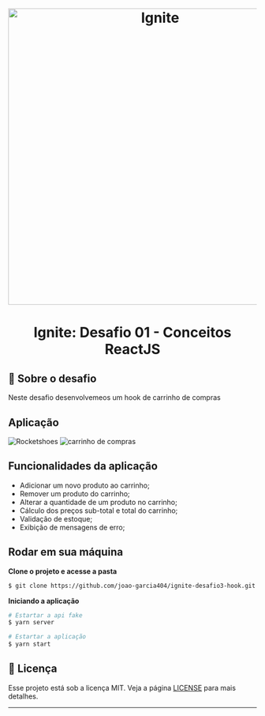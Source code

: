 <h1 align="center">
  <img alt="Ignite" src="https://i.imgur.com/ln04ndh.png" width="600px" />
</h1>

<h1 align="center">Ignite: Desafio 01 - Conceitos ReactJS</h1>

## :rocket: Sobre o desafio

Neste desafio desenvolvemeos um hook de carrinho de compras 

## Aplicação

<img src="https://i.imgur.com/96LfkyX.png" alt="Rocketshoes" />
<img src="https://i.imgur.com/yy8vjbr.png" alt="carrinho de compras" />

## Funcionalidades da aplicação 

- Adicionar um novo produto ao carrinho;
- Remover um produto do carrinho;
- Alterar a quantidade de um produto no carrinho;
- Cálculo dos preços sub-total e total do carrinho;
- Validação de estoque;
- Exibição de mensagens de erro;

## Rodar em sua máquina

**Clone o projeto e acesse a pasta**

```bash
$ git clone https://github.com/joao-garcia404/ignite-desafio3-hook.git && cd ignite-desafio3-hook
```

**Iniciando a aplicação**

```bash
# Estartar a api fake
$ yarn server

# Estartar a aplicação
$ yarn start
```

## :memo: Licença

Esse projeto está sob a licença MIT. Veja a página [LICENSE](https://opensource.org/licenses/MIT) para mais detalhes.

---
